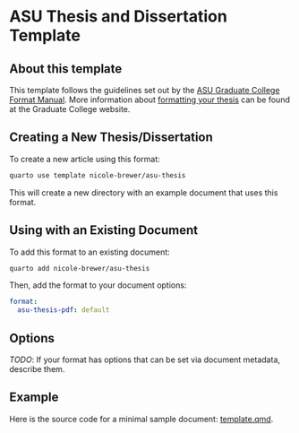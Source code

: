 
# ASU Thesis and Dissertation Template

## About this template

This template follows the guidelines set out by the [ASU Graduate College Format Manual](https://graduate.asu.edu/sites/default/files/2022-02/asu-graduate-college-format-manual.pdf). More information about [formatting your thesis](https://graduate.asu.edu/current-students/completing-your-degree/formatting-your-thesis-or-dissertation) can be found at the Graduate College website.

## Creating a New Thesis/Dissertation

To create a new article using this format:

```bash
quarto use template nicole-brewer/asu-thesis
```

This will create a new directory with an example document that uses this format.

## Using with an Existing Document

To add this format to an existing document:

```bash
quarto add nicole-brewer/asu-thesis
```

Then, add the format to your document options:

```yaml
format:
  asu-thesis-pdf: default
```    

## Options

*TODO*: If your format has options that can be set via document metadata, describe them.

## Example

Here is the source code for a minimal sample document: [template.qmd](template.qmd).

